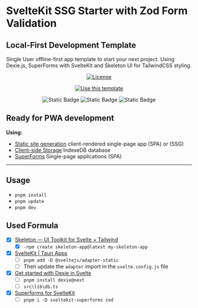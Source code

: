 # SvelteKit SSG Starter with Zod Form Validation

## Local-First Development Template

Single User offline-first app template to start your next project.
Using Dexie.js, SuperForms with SvelteKit and Skeleton UI for TailwindCSS styling.

<div align="center">

[![License](https://img.shields.io/badge/License-MIT-blue)](#license)

[![Use this template](https://img.shields.io/badge/Generate-Use_this_template-2ea44f?style=for-the-badge)](https://github.com/kaanguru/local-first-template/generate)

![Static Badge](https://img.shields.io/badge/superforms-yellow?link=https%3A%2F%2Fsuperforms.rocks%2F)
![Static Badge](https://img.shields.io/badge/Skeleton_UI-red?link=https%3A%2F%2Fwww.skeleton.dev%2F)
![Static Badge](https://img.shields.io/badge/%20Dexie.js-blue?link=https%3A%2F%2Fdexie.org%2F)


</div>

## Ready for PWA development

**Using:**

- [Static site generation](https://kit.svelte.dev/docs/adapter-static) client-rendered single-page app (SPA) or (SSG)
- [Client-side Storage](https://dexie.org/)
IndexeDB database
- [SuperForms](https://superforms.rocks/concepts/spa) Single-page applications (SPA)

----
## Usage

- `pnpm install`
- `pnpm update`
- `pnpm dev`

## Used Formula

- [x] [Skeleton — UI Toolkit for Svelte + Tailwind](https://www.skeleton.dev/docs/get-started)
  - [x] `-npm create skeleton-app@latest my-skeleton-app`
- [x] [SvelteKit | Tauri Apps](https://tauri.app/v1/guides/getting-started/setup/sveltekit/#sveltekit-in-ssg-mode)
  - [ ] ` pnpm add -D @sveltejs/adapter-static `
  - [ ] Then update the `adapter` import in the `svelte.config.js` file
- [x] [Get started with Dexie in Svelte](https://dexie.org/docs/Tutorial/Svelte)
  - [ ]  ` pnpm install dexie@next `
  - [ ]  `src\lib\db.ts`
- [x] [Superforms for SvelteKit](https://superforms.rocks/concepts/spa)
  - [ ] `pnpm i -D sveltekit-superforms zod`
